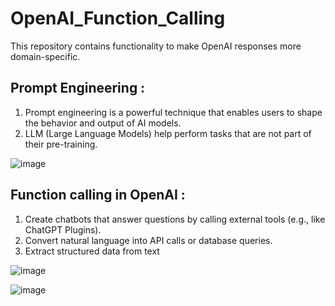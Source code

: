 # OpenAI_Function_Calling
This repository contains functionality to make OpenAI responses more domain-specific.

## Prompt Engineering :
1. Prompt engineering is a powerful technique that enables users to shape the behavior and output of AI models.
2. LLM (Large Language Models) help perform tasks that are not part of their pre-training.
   
![image](https://github.com/Ashutoshuniyal2150/OpenAI_Function_Calling/assets/90964215/c1952bd1-9006-41ad-a775-fec114860313)

## Function calling in OpenAI :
1. Create chatbots that answer questions by calling external tools (e.g., like ChatGPT Plugins).
2. Convert natural language into API calls or database queries.
3. Extract structured data from text
   
![image](https://github.com/Ashutoshuniyal2150/OpenAI_Function_Calling/assets/90964215/a5083440-b017-47db-b754-56fc227a4e12)

![image](https://github.com/Ashutoshuniyal2150/OpenAI_Function_Calling/assets/90964215/09b7eb70-fd2a-430c-a601-8202744b6e9d)


